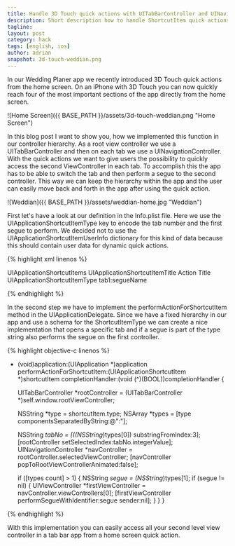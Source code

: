 ```yaml
---
title: Handle 3D Touch quick actions with UITabBarController and UINavigationController
description: Short description how to handle ShortcutItem quick actions and pass data to a UITabBarController and UINavigationController hierarchy
tagline:
layout: post
category: hack
tags: [english, ios]
author: adrian
snapshot: 3d-touch-weddian.png
---
```


In our Wedding Planer app we recently introduced 3D Touch quick actions from the home screen. 
On an iPhone with 3D Touch you can now quickly reach four of the most important sections of
the app directly from the home screen. 

![Home Screen]({{ BASE_PATH }}/assets/3d-touch-weddian.png "Home Screen")

In this blog post I want to show you, how we implemented this function in our controller hierarchy. As a root
view controller we use a UITabBarController and then on each tab we use a UINavigationController. With the
quick actions we want to give users the possibility to quickly access the second ViewController in each tab.
To accomplish this the app has to be able to switch the tab and then perform a segue to the second controller.
This way we can keep the hierarchy within the app and the user can easily move back and forth 
in the app after using the quick action.


![Weddian]({{ BASE_PATH }}/assets/weddian-home.jpg "Weddian")

First let's have a look at our definition in the Info.plist file. Here we use the UIApplicationShortcutItemType key to
encode the tab number and the first segue to perform. We decided not to use the UIApplicationShortcutItemUserInfo dictionary 
for this kind of data because this should contain user data for dynamic quick actions.

{% highlight xml linenos %}

<key>UIApplicationShortcutItems</key>
<array>
    <dict>
        <key>UIApplicationShortcutItemTitle</key>
        <string>Action Title</string>
        <key>UIApplicationShortcutItemType</key>
        <string>tab1:segueName</string>
    </dict>
</array>

{% endhighlight %}

In the second step we have to implement the performActionForShortcutItem method in the UIApplicationDelegate.
Since we have a fixed hierarchy in our app and use a schema for the ShortcutItemType we can create a nice
implementation that opens a specific tab and if a segue is part of the type string also performs the segue on the first
controller.

{% highlight objective-c linenos %}

- (void)application:(UIApplication *)application performActionForShortcutItem:(UIApplicationShortcutItem *)shortcutItem completionHandler:(void (^)(BOOL))completionHandler {
    
    UITabBarController *rootController = (UITabBarController *)self.window.rootViewController;

    NSString *type = shortcutItem.type;
    NSArray *types = [type componentsSeparatedByString:@":"];

    NSString *tabNo = [((NSString*)types[0]) substringFromIndex:3];    
    [rootController setSelectedIndex:tabNo.integerValue];
    UINavigationController *navController = rootController.selectedViewController;
    [navController popToRootViewControllerAnimated:false];

    if ([types count] > 1) {
        NSString *segue = (NSString*)types[1];
        if (segue != nil) {
            UIViewController *firstViewController = navController.viewControllers[0];
            [firstViewController performSegueWithIdentifier:segue sender:nil];
        }
    }
}

{% endhighlight %}

With this implementation you can easily access all your second level view controller in a tab bar app from a home screen
quick action.
